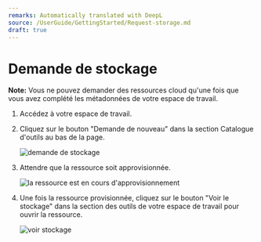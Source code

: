 ```yaml
---
remarks: Automatically translated with DeepL
source: /UserGuide/GettingStarted/Request-storage.md
draft: true
---
```


# Demande de stockage

**Note:** Vous ne pouvez demander des ressources cloud qu'une fois que vous avez complété les métadonnées de votre espace de travail.

1. Accédez à votre espace de travail.
1. Cliquez sur le bouton "Demande de nouveau" dans la section Catalogue d'outils au bas de la page.

    ![demande de stockage](demande-nouveau-stockage.png)

1. Attendre que la ressource soit approvisionnée.

    ![la ressource est en cours d'approvisionnement](resource-is-being-provisioned.png)

1. Une fois la ressource provisionnée, cliquez sur le bouton "Voir le stockage" dans la section des outils de votre espace de travail pour ouvrir la ressource.

    ![voir stockage](view-storage.png)
